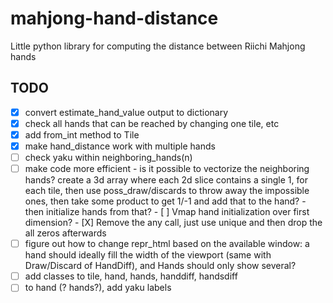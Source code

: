 # mahjong-hand-distance
Little python library for computing the distance between Riichi Mahjong hands

## TODO

- [X] convert estimate_hand_value output to dictionary
- [X] check all hands that can be reached by changing one tile, etc
- [X] add from_int method to Tile
- [X] make hand_distance work with multiple hands
- [ ] check yaku within neighboring_hands(n)
- [ ] make code more efficient
      - is it possible to vectorize the neighboring hands? create a 3d array
        where each 2d slice contains a single 1, for each tile, then use
        poss_draw/discards to throw away the impossible ones, then take some
        product to get 1/-1 and add that to the hand?
      - then initialize hands from that?
      - [ ] Vmap hand initialization over first dimension?
      - [X] Remove the any call, just use unique and then drop the all zeros
            afterwards
- [ ] figure out how to change repr_html based on the available window: a hand
      should ideally fill the width of the viewport (same with Draw/Discard of
      HandDiff), and Hands should only show several?
- [ ] add classes to tile, hand, hands, handdiff, handsdiff
- [ ] to hand (? hands?), add yaku labels
